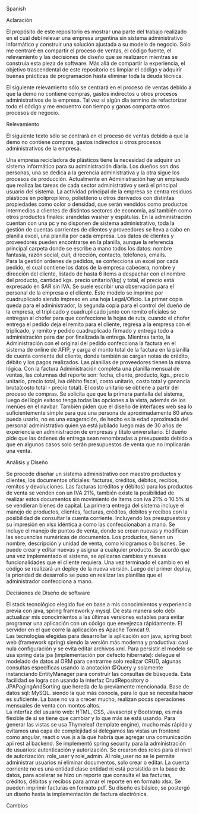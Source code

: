 Spanish

Aclaración

El propósito de este repositorio es mostrar una parte del trabajo realizado en el cual debí relevar una empresa argentina sin sistema administrativo informático y construir una solución ajustada a su modelo de negocio. Solo me centraré en compartir el proceso de ventas, el código fuente, el relevamiento y las decisiones de diseño que se realizaron mientras se construía esta pieza de software. Más allá de compartir la experiencia, el objetivo trascendental de este repositorio es limpiar el código y adquirir buenas prácticas de programación hasta eliminar toda la deuda técnica. 

El siguiente relevamiento sólo se centrará en el proceso de ventas debido a que la demo no contiene compras, gastos indirectos u otros procesos administrativos de la empresa. Tal vez si algún día termino de refactorizar todo el código y me encuentro con tiempo y ganas comparta otros procesos de negocio.


Relevamiento

El siguiente texto sólo se centrará en el proceso de ventas debido a que la demo no contiene compras, gastos indirectos u otros procesos administrativos de la empresa. 

Una empresa recicladora de plásticos tiene la necesidad de adquirir un sistema informático para su administración diaria. Los dueños son dos personas, una se dedica a la gerencia administrativa y la otra sigue los procesos de producción. Actualmente en Administración hay un empleado que realiza las tareas de cada sector administrativo y será el principal usuario del sistema. 
La actividad principal de la empresa se centra residuos plásticos en polipropileno, polietileno u otros derivados con distintas propiedades como color o densidad, que serán vendidos como productos intermedios a clientes de distintos sectores de economía, así también como otros productos finales: arandelas washer y espátulas.
En la administración cuentan con una pc y no disponen de sistema administrativo, toda la gestión de cuentas corrientes de clientes y proveedores se lleva a cabo en planilla excel, una planilla por cada empresa. Los datos de clientes y proveedores pueden encontrarse en la planilla, aunque la referencia principal carpeta donde se escribe a mano todos los datos:
nombre fantasía, razón social, cuit, dirección, contacto, teléfonos, emails.    
Para la gestión ordenes de pedidos, se confecciona un excel por cada pedido, el cual contiene los datos de la empresa cabecera, nombre y dirección del cliente, listado de hasta 6 items a despachar con el nombre del producto, cantidad kgs. precio unitario/(kg) y total, el precio está expresado en $AR sin IVA. Se suele escribir una observación para el personal de la empresa o el cliente. Este modelo se imprime  por cuadruplicado siendo impreso en una hoja Legal/Oficio. La primer copia queda para el administrador, la segunda copia para el control del dueño de la empresa, el triplicado y cuadruplicado junto con remito oficiales  se entregan al chofer para que confeccione la hojas de ruta, cuando el chofer entrega el pedido deja el remito para el cliente, regresa a la empresa con el triplicado, y remito y pedido cuadruplicado firmado y entrega todo a administración para dar por finalizada la entrega.
Mientras tanto,  la Administración con el original del pedido confecciona la factura en el sistema de online de AFIP, y carga el monto total de la factura en la planilla de cuenta corriente del cliente, donde también se cargan notas de crédito, débito y los pagos realizados. Las planillas de proveedores tienen la misma lógica.
Con la factura Administración completa una planilla mensual de ventas, las columnas del reporte son: fecha, cliente, producto, kgs., precio unitario, precio total, iva débito fiscal, costo unitario, costo total y ganancia bruta(costo total - precio total). El costo unitario se obtiene a partir del proceso de compras. 
Se solicita que que la primera pantalla del sistema, luego del login exitoso tenga todas las opciones a la vista, además de los menúes en el navbar. También piden que el diseño de interfaces web sea lo suficientemente simple para que una persona de aproximadamente 80 años pueda usarlo, no es una exageración, de hecho es la edad aproximada del personal administrativo quien ya está jubilado luego más de 30 años de experiencia en administración de empresas y título universitario. 
El dueño pide que las órdenes de entrega sean renombradas a presupuesto debido a que en algunos casos solo serán presupuestos de venta que no implicarán una venta. 
 
 


Análisis y Diseño

Se procede diseñar un sistema administrativo con maestro productos y clientes, los documentos oficiales: facturas, créditos, débitos, recibos, remitos y devoluciones. Las facturas (créditos y débitos)  para los productos de venta se venden con un IVA 21%, también existe la posibilidad de realizar estos documentos sin movimiento de ítems con iva 21% o 10.5% si se vendieran bienes de capital. 
La primera entrega del sistema incluye el manejo de productos, clientes, facturas, créditos, débitos y recibos con la posibilidad de consultar la cuenta corriente. Incluyendo los presupuestos y su impresión en xlsx idéntica a como las confeccionaban a mano. 
Se incluye el manejo de puntos de venta, donde se crean nuevas y modifican las secuencias numéricas de documentos.
Los productos, tienen un nombre, descripción y unidad de venta, como kilogramos o bolsones. Se puede crear y editar nuevas y asignar a cualquier producto.
Se acordó que una vez implementado el sistema, se aplicaran cambios y nuevas funcionalidades que el cliente requiera. Una vez terminado el cambio en el código se realizará un deploy de la nueva versión.
Luego del primer deploy, la prioridad de desarrollo se puso en realizar las planillas que el administrador confecciona a mano.   

Decisiones de Diseño de software

El stack tecnológico elegido fue en base a mis conocimientos y experiencia previa con java, spring framework y mysql. De esta manera solo debí actualizar mis conocimientos a las últimas versiones estables para evitar programar una aplicación con un código que envejezca rápidamente.
El servidor en el que corre la aplicación es Apache Tomcat 9.  
Las tecnologías elegidas para desarrollar la aplicación son java, spring boot web (framework spring) siendo la versión más moderna y productiva: casi nula configuración y se evita editar archivos xml.
Para persistir el modelo se usa spring data jpa (implementación por defecto hibernate): delegue el modelado de datos al ORM para centrarme solo realizar CRUD, algunas consultas específicas usando la anotación @Query y solamente instanciando EntityManager para construir las consultas de búsqueda. Esta facilidad se logra con usando la interfaz CrudRepository o JPAPagingAndSorting que hereda de la previamente mencionada. 
Base de datos sql: MySQL. siendo la que más conocía, para lo que se necesita hacer es suficiente. La base no va a crecer mucho, realizan pocas operaciones mensuales de venta con montos altos.  
La interfaz del usuario web: HTML, CSS, Javascript y Bootstrap, es más flexible de si se tiene que cambiar y lo que más se está usando. 
Para generar las vistas se usa Thymeleaf (template engine), mucho más rápido y evitamos una capa de complejidad si delegamos las vistas un frontend como angular, react o vue.js a la que habría que agregar una comunicación api rest al backend.
Se implementó spring security para la administración de usuarios: autenticación y autorización. 
Se crearon dos roles para el nivel de autorización: role_user y role_admin. Al role_user no se le permite administrar usuarios ni eliminar documentos, solo crear o editar. 
La cuenta corriente no es una entidad clase entidad ni está persistida en la base de datos, para acelerar se hizo un reporte que consulta el las facturas, créditos, débitos y recibos para armar el reporte en en formato xlsx.
Se pueden imprimir facturas en formato pdf. Su diseño es básico, se postergó un diseño hasta la implementación de factura electrónica.


Cambios

